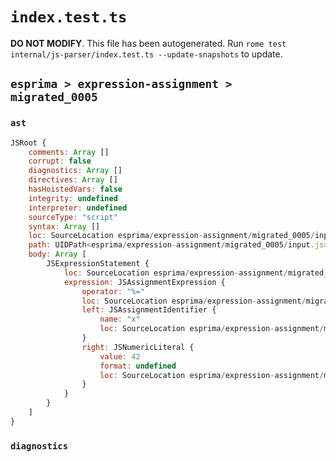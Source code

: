 # `index.test.ts`

**DO NOT MODIFY**. This file has been autogenerated. Run `rome test internal/js-parser/index.test.ts --update-snapshots` to update.

## `esprima > expression-assignment > migrated_0005`

### `ast`

```javascript
JSRoot {
	comments: Array []
	corrupt: false
	diagnostics: Array []
	directives: Array []
	hasHoistedVars: false
	integrity: undefined
	interpreter: undefined
	sourceType: "script"
	syntax: Array []
	loc: SourceLocation esprima/expression-assignment/migrated_0005/input.js 1:0-2:0
	path: UIDPath<esprima/expression-assignment/migrated_0005/input.js>
	body: Array [
		JSExpressionStatement {
			loc: SourceLocation esprima/expression-assignment/migrated_0005/input.js 1:0-1:7
			expression: JSAssignmentExpression {
				operator: "%="
				loc: SourceLocation esprima/expression-assignment/migrated_0005/input.js 1:0-1:7
				left: JSAssignmentIdentifier {
					name: "x"
					loc: SourceLocation esprima/expression-assignment/migrated_0005/input.js 1:0-1:1 (x)
				}
				right: JSNumericLiteral {
					value: 42
					format: undefined
					loc: SourceLocation esprima/expression-assignment/migrated_0005/input.js 1:5-1:7
				}
			}
		}
	]
}
```

### `diagnostics`

```

```
